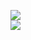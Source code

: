 [![](https://img.shields.io/badge/Made%20With-Github%20Spray-lightgrey.svg?style=for-the-badge&logo=github)](https://github.com/Annihil/github-spray#2718)  
[![](https://i.imgur.com/2DrTn0Z.gif)](https://github.com/Annihil/github-spray)